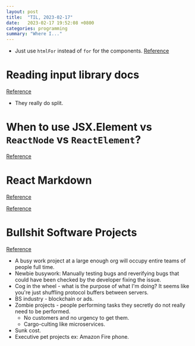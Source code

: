 ```yaml
---
layout: post
title:  "TIL, 2023-02-17"
date:   2023-02-17 19:52:08 +0800
categories: programming
summary: "Where I..."
---
```


- Just use `htmlFor` instead of `for` for the components. [Reference](https://stackoverflow.com/questions/22752117/react-ignores-for-attribute-of-the-label-element)

# Reading input library docs
[Reference](https://github.com/adobe/react-spectrum/blob/main/packages/%40react-spectrum/textfield/src/TextFieldBase.tsx)

- They really do split.


# When to use JSX.Element vs `ReactNode` vs `ReactElement`?
[Reference](https://stackoverflow.com/questions/58123398/when-to-use-jsx-element-vs-reactnode-vs-reactelement)

# React Markdown
[Reference](https://github.com/remarkjs/react-markdown)


[Reference](https://stackoverflow.com/questions/49784294/warning-received-false-for-a-non-boolean-attribute-how-do-i-pass-a-boolean-f)


# Bullshit Software Projects
[Reference](https://earthly.dev/blog/bullshit-software-projects/)

- A busy work project at a large enough org will occupy entire teams of people full time.
- Newbie busywork: Manually testing bugs and reverifying bugs that could have been checked by the developer fixing the issue.
- Cog in the wheel - what is the purpose of what I'm doing? It seems like you're just shuffling protocol buffers between servers.
- BS industry - blockchain or ads.
- Zombie projects - people performing tasks they secretly do not really need to be performed.
  - No customers and no urgency to get them.
  - Cargo-culting like microservices.
- Sunk cost.
- Executive pet projects ex: Amazon Fire phone.
